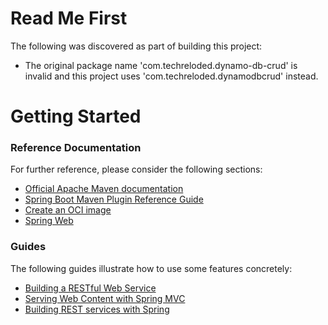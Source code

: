 # Read Me First
The following was discovered as part of building this project:

* The original package name 'com.techreloded.dynamo-db-crud' is invalid and this project uses 'com.techreloded.dynamodbcrud' instead.

# Getting Started

### Reference Documentation
For further reference, please consider the following sections:

* [Official Apache Maven documentation](https://maven.apache.org/guides/index.html)
* [Spring Boot Maven Plugin Reference Guide](https://docs.spring.io/spring-boot/docs/2.4.6-SNAPSHOT/maven-plugin/reference/html/)
* [Create an OCI image](https://docs.spring.io/spring-boot/docs/2.4.6-SNAPSHOT/maven-plugin/reference/html/#build-image)
* [Spring Web](https://docs.spring.io/spring-boot/docs/2.4.5/reference/htmlsingle/#boot-features-developing-web-applications)

### Guides
The following guides illustrate how to use some features concretely:

* [Building a RESTful Web Service](https://spring.io/guides/gs/rest-service/)
* [Serving Web Content with Spring MVC](https://spring.io/guides/gs/serving-web-content/)
* [Building REST services with Spring](https://spring.io/guides/tutorials/bookmarks/)

